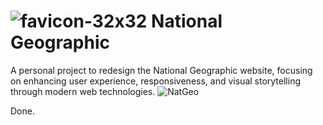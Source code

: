 # ![favicon-32x32](https://github.com/user-attachments/assets/5b7048a3-cac6-4937-8535-481ad9d81357) National Geographic
A personal project to redesign the National Geographic website, focusing on enhancing user experience, responsiveness, and visual storytelling through modern web technologies.
![NatGeo](https://github.com/user-attachments/assets/ea2b46aa-9917-40e8-b3ee-cf7f0e07e988)

Done.
